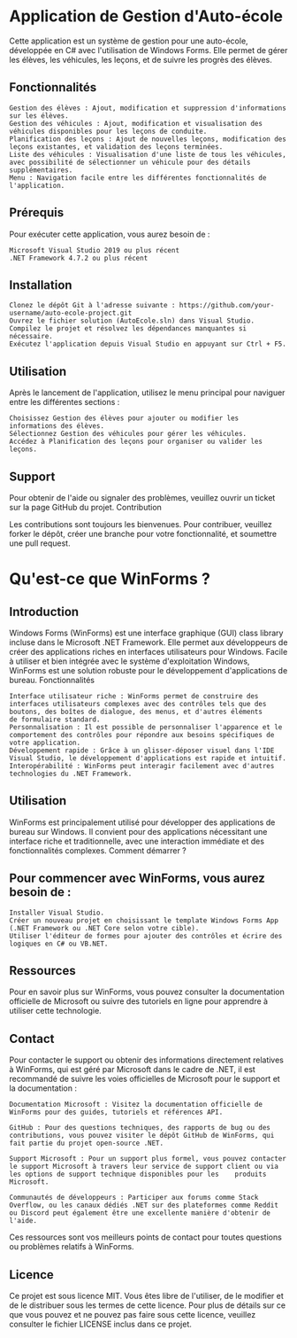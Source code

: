 # Application de Gestion d'Auto-école

Cette application est un système de gestion pour une auto-école, développée en C# avec l'utilisation de Windows Forms. Elle permet de gérer les élèves, les véhicules, les leçons, et de suivre les progrès des élèves.

## Fonctionnalités

    Gestion des élèves : Ajout, modification et suppression d'informations sur les élèves.
    Gestion des véhicules : Ajout, modification et visualisation des véhicules disponibles pour les leçons de conduite.
    Planification des leçons : Ajout de nouvelles leçons, modification des leçons existantes, et validation des leçons terminées.
    Liste des véhicules : Visualisation d'une liste de tous les véhicules, avec possibilité de sélectionner un véhicule pour des détails supplémentaires.
    Menu : Navigation facile entre les différentes fonctionnalités de l'application.

## Prérequis

Pour exécuter cette application, vous aurez besoin de :

    Microsoft Visual Studio 2019 ou plus récent
    .NET Framework 4.7.2 ou plus récent

## Installation

    Clonez le dépôt Git à l'adresse suivante : https://github.com/your-username/auto-ecole-project.git
    Ouvrez le fichier solution (AutoEcole.sln) dans Visual Studio.
    Compilez le projet et résolvez les dépendances manquantes si nécessaire.
    Exécutez l'application depuis Visual Studio en appuyant sur Ctrl + F5.

## Utilisation

Après le lancement de l'application, utilisez le menu principal pour naviguer entre les différentes sections :

    Choisissez Gestion des élèves pour ajouter ou modifier les informations des élèves.
    Sélectionnez Gestion des véhicules pour gérer les véhicules.
    Accédez à Planification des leçons pour organiser ou valider les leçons.

## Support

Pour obtenir de l'aide ou signaler des problèmes, veuillez ouvrir un ticket sur la page GitHub du projet.
Contribution

Les contributions sont toujours les bienvenues. Pour contribuer, veuillez forker le dépôt, créer une branche pour votre fonctionnalité, et soumettre une pull request.

# Qu'est-ce que WinForms ?

## Introduction

Windows Forms (WinForms) est une interface graphique (GUI) class library incluse dans le Microsoft .NET Framework. Elle permet aux développeurs de créer des applications riches en interfaces utilisateurs pour Windows. Facile à utiliser et bien intégrée avec le système d'exploitation Windows, WinForms est une solution robuste pour le développement d'applications de bureau.
Fonctionnalités

    Interface utilisateur riche : WinForms permet de construire des interfaces utilisateurs complexes avec des contrôles tels que des boutons, des boîtes de dialogue, des menus, et d'autres éléments     de formulaire standard.
    Personnalisation : Il est possible de personnaliser l'apparence et le comportement des contrôles pour répondre aux besoins spécifiques de votre application.
    Développement rapide : Grâce à un glisser-déposer visuel dans l'IDE Visual Studio, le développement d'applications est rapide et intuitif.
    Interopérabilité : WinForms peut interagir facilement avec d'autres technologies du .NET Framework.

## Utilisation

WinForms est principalement utilisé pour développer des applications de bureau sur Windows. Il convient pour des applications nécessitant une interface riche et traditionnelle, avec une interaction immédiate et des fonctionnalités complexes.
Comment démarrer ?

## Pour commencer avec WinForms, vous aurez besoin de :

    Installer Visual Studio.
    Créer un nouveau projet en choisissant le template Windows Forms App (.NET Framework ou .NET Core selon votre cible).
    Utiliser l'éditeur de formes pour ajouter des contrôles et écrire des logiques en C# ou VB.NET.

## Ressources

Pour en savoir plus sur WinForms, vous pouvez consulter la documentation officielle de Microsoft ou suivre des tutoriels en ligne pour apprendre à utiliser cette technologie.

## Contact

Pour contacter le support ou obtenir des informations directement relatives à WinForms, qui est géré par Microsoft dans le cadre de .NET, il est recommandé de suivre les voies officielles de Microsoft pour le support et la documentation :

    Documentation Microsoft : Visitez la documentation officielle de WinForms pour des guides, tutoriels et références API.

    GitHub : Pour des questions techniques, des rapports de bug ou des contributions, vous pouvez visiter le dépôt GitHub de WinForms, qui fait partie du projet open-source .NET.

    Support Microsoft : Pour un support plus formel, vous pouvez contacter le support Microsoft à travers leur service de support client ou via les options de support technique disponibles pour les    produits Microsoft.

    Communautés de développeurs : Participer aux forums comme Stack Overflow, ou les canaux dédiés .NET sur des plateformes comme Reddit ou Discord peut également être une excellente manière d'obtenir de l'aide.

Ces ressources sont vos meilleurs points de contact pour toutes questions ou problèmes relatifs à WinForms.

## Licence 

Ce projet est sous licence MIT. Vous êtes libre de l'utiliser, de le modifier et de le distribuer sous les termes de cette licence.
Pour plus de détails sur ce que vous pouvez et ne pouvez pas faire sous cette licence, veuillez consulter le fichier LICENSE inclus dans ce projet.
